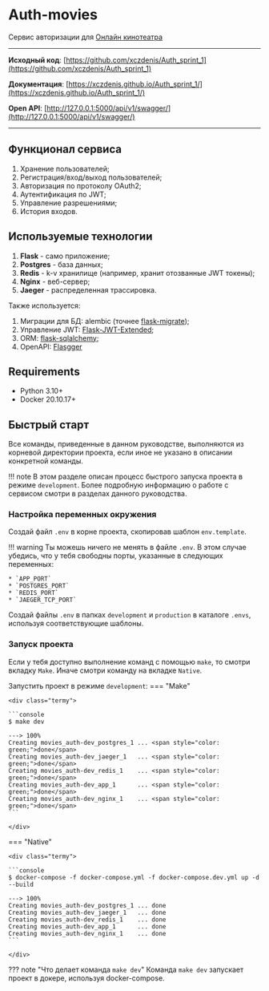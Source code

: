 # Auth-movies


Сервис авторизации для [Онлайн кинотеатра](https://github.com/xczdenis/movies)

<hr>

**Исходный код**: [https://github.com/xczdenis/Auth_sprint_1](https://github.com/xczdenis/Auth_sprint_1)

**Документация**: [https://xczdenis.github.io/Auth_sprint_1/](https://xczdenis.github.io/Auth_sprint_1/)

**Open API**: [http://127.0.0.1:5000/api/v1/swagger/](http://127.0.0.1:5000/api/v1/swagger/)
<hr>


## Функционал сервиса
1. Хранение пользователей;
2. Регистрация/вход/выход пользователей;
3. Авторизация по протоколу OAuth2;
4. Аутентификация по JWT;
5. Управление разрешениями;
6. История входов.


## Используемые технологии
1. **Flask** - само приложение;
2. **Postgres** - база данных;
3. **Redis** - k-v хранилище (например, хранит отозванные JWT токены);
4. **Nginx** - веб-сервер;
5. **Jaeger** - распределенная трассировка.

Также используется:

1. Миграции для БД: alembic (точнее [flask-migrate](https://github.com/miguelgrinberg/Flask-Migrate));
2. Управление JWT: [Flask-JWT-Extended](https://flask-jwt-extended.readthedocs.io/en/stable/);
3. ORM: [flask-sqlalchemy](https://flask-sqlalchemy.palletsprojects.com/en/3.0.x/);
4. OpenAPI: [Flasgger](https://github.com/flasgger/flasgger)


## Requirements
* Python 3.10+
* Docker 20.10.17+


## Быстрый старт
Все команды, приведенные в данном руководстве, выполняются из корневой директории проекта,
если иное не указано в описании конкретной команды.

!!! note
    В этом разделе описан процесс быстрого запуска проекта в режиме `development`. Более
    подробную информацию о работе с сервисом смотри в разделах данного руководства.

### Настройка переменных окружения
Создай файл `.env` в корне проекта, скопировав шаблон `env.template`.

!!! warning
    Ты можешь ничего не менять в файле `.env`. В этом случае убедись, что у тебя свободны порты, указанные
    в следующих переменных:

    * `APP_PORT`
    * `POSTGRES_PORT`
    * `REDIS_PORT`
    * `JAEGER_TCP_PORT`

Создай файлы `.env` в папках `development` и `production` в каталоге `.envs`, используя
соответствующие шаблоны.

### Запуск проекта
Если у тебя доступно выполнение команд с помощью `make`, то смотри вкладку `Make`. Иначе смотри
команду на вкладке `Native`.

Запустить проект в режиме `development`:
=== "Make"

    <div class="termy">

    ```console
    $ make dev

    ---> 100%
    Creating movies_auth-dev_postgres_1 ... <span style="color: green;">done</span>
    Creating movies_auth-dev_jaeger_1   ... <span style="color: green;">done</span>
    Creating movies_auth-dev_redis_1    ... <span style="color: green;">done</span>
    Creating movies_auth-dev_app_1      ... <span style="color: green;">done</span>
    Creating movies_auth-dev_nginx_1    ... <span style="color: green;">done</span>
    ```

    </div>

=== "Native"

    <div class="termy">

    ```console
    $ docker-compose -f docker-compose.yml -f docker-compose.dev.yml up -d --build

    ---> 100%
    Creating movies_auth-dev_postgres_1 ... done
    Creating movies_auth-dev_jaeger_1   ... done
    Creating movies_auth-dev_redis_1    ... done
    Creating movies_auth-dev_app_1      ... done
    Creating movies_auth-dev_nginx_1    ... done
    ```

    </div>

??? note "Что делает команда `make dev`"
    Команда `make dev` запускает проект в докере, используя docker-compose.
